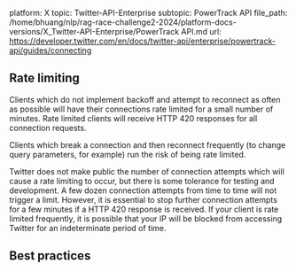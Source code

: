 platform: X
topic: Twitter-API-Enterprise
subtopic: PowerTrack API
file_path: /home/bhuang/nlp/rag-race-challenge2-2024/platform-docs-versions/X_Twitter-API-Enterprise/PowerTrack API.md
url: https://developer.twitter.com/en/docs/twitter-api/enterprise/powertrack-api/guides/connecting

## Rate limiting

Clients which do not implement backoff and attempt to reconnect as often as possible will have their connections rate limited for a small number of minutes. Rate limited clients will receive HTTP 420 responses for all connection requests.

Clients which break a connection and then reconnect frequently (to change query parameters, for example) run the risk of being rate limited.

Twitter does not make public the number of connection attempts which will cause a rate limiting to occur, but there is some tolerance for testing and development. A few dozen connection attempts from time to time will not trigger a limit. However, it is essential to stop further connection attempts for a few minutes if a HTTP 420 response is received. If your client is rate limited frequently, it is possible that your IP will be blocked from accessing Twitter for an indeterminate period of time.

## Best practices